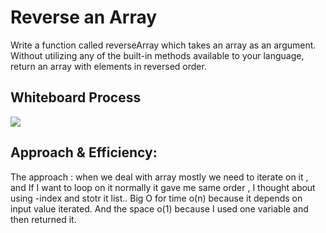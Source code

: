 # Reverse an Array

Write a function called reverseArray which takes an array as an argument. Without utilizing any of the built-in methods available to your language, return an array with elements in reversed order.

## Whiteboard Process

![](https://i.ibb.co/SnG33LL/My-First-Board-2.jpg)

## Approach & Efficiency:

The approach : when we deal with array mostly we need to iterate on it , and If I want to loop on it normally it gave me same order , I thought about using -index and stotr it list..
Big O for time o(n) because it depends on input value iterated. And the space o(1) because I used one variable and then returned it.
